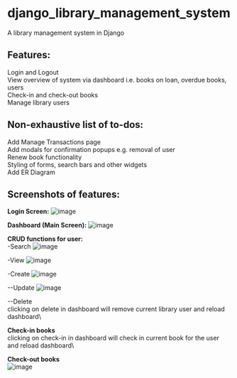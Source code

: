 # django_library_management_system
A library management system in Django

## Features:
Login and Logout\
View overview of system via dashboard i.e. books on loan, overdue books, users\
Check-in and check-out books\
Manage library users

## Non-exhaustive list of to-dos:
Add Manage Transactions page\
Add modals for confirmation popups e.g. removal of user\
Renew book functionality\
Styling of forms, search bars and other widgets\
Add ER Diagram

## Screenshots of features:
**Login Screen:**
![image](https://user-images.githubusercontent.com/40519064/96260786-11cbc000-0ff2-11eb-9c33-f844cd648d75.png)


**Dashboard (Main Screen):**
![image](https://user-images.githubusercontent.com/40519064/96260851-2d36cb00-0ff2-11eb-8e7d-3a3c9c62ffa2.png)


**CRUD functions for user:**\
-Search
![image](https://user-images.githubusercontent.com/40519064/96261347-ea292780-0ff2-11eb-85e9-c0d352464389.png)

-View
![image](https://user-images.githubusercontent.com/40519064/96260949-50fa1100-0ff2-11eb-89df-ba9f5fc53def.png)

-Create
![image](https://user-images.githubusercontent.com/40519064/96260916-450e4f00-0ff2-11eb-9125-a995954e3074.png)

--Update
![image](https://user-images.githubusercontent.com/40519064/96261183-aafad680-0ff2-11eb-8541-f785a2565d27.png)

--Delete\
clicking on delete in dashboard will remove current library user and reload dashboard\


**Check-in books**\
clicking on check-in in dashboard will check in current book for the user and reload dashboard\


**Check-out books**\
![image](https://user-images.githubusercontent.com/40519064/96261293-d978b180-0ff2-11eb-9bf9-166097910150.png)

